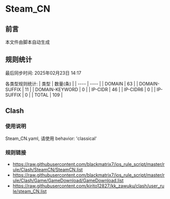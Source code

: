 # Steam_CN

## 前言
本文件由脚本自动生成

## 规则统计
最后同步时间: 2025年02月23日 14:17

各类型规则统计:
| 类型 | 数量(条)  | 
| ---- | ----  |
| DOMAIN | 63 | 
| DOMAIN-SUFFIX | 11 | 
| DOMAIN-KEYWORD | 0 | 
| IP-CIDR | 46 | 
| IP-CIDR6 | 0 | 
| IP-SUFFIX | 0 | 
| TOTAL | 109 | 
## Clash 
### 使用说明 
Steam_CN.yaml, 请使用 behavior: 'classical' 
### 规则链接 
- https://raw.githubusercontent.com/blackmatrix7/ios_rule_script/master/rule/Clash/SteamCN/SteamCN.list 
- https://raw.githubusercontent.com/blackmatrix7/ios_rule_script/master/rule/Clash/Game/GameDownload/GameDownload.list 
- https://raw.githubusercontent.com/kirito12827/kk_zawuku/clash/user_rule/steam_CN.list 
